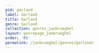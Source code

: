 ```yaml
---
pid: garland
label: Garland
title: Garland
genre: Garland
collection: genres_janbrueghel
layout: genrepage_janbrueghel
order: '05'
permalink: /janbrueghel/genres/garland/
---
```

